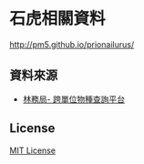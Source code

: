 
石虎相關資料
============

http://pm5.github.io/prionailurus/

## 資料來源

* [林務局- 跨單位物種查詢平台](http://ngismap.forest.gov.tw/speciesquery/TopicImage.aspx)

License
-------

[MIT License](http://pm5.mit-license.org/)
